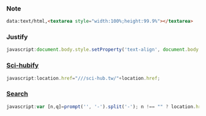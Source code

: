 ### Note
```html
data:text/html,<textarea style="width:100%;height:99.9%"></textarea>
```

### Justify
```javascript
javascript:document.body.style.setProperty('text-align', document.body.style.textAlign === 'justify' ? 'unset' : 'justify');
```

### [Sci-hubify](https://old.reddit.com/r/programming/comments/garx20/scihub_now_a_browser_extension_that_gives_you/fp2mlvy/)
```javascript
javascript:location.href="///sci-hub.tw/"+location.href;
```

### [Search](https://www.online-tech-tips.com/cool-websites/the-12-best-bookmarklets-every-browser-should-have/)
```javascript
javascript:var [n,q]=prompt('', '-').split('-'); n !== "" ? location.href="https://duckduckgo.com/?q=site%3A" + window.location.hostname + window.location.pathname.split('/', 1 + Number(n)).join('/') + ' ' + escape(q) : undefined
```
